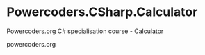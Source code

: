 # Powercoders.CSharp.Calculator
Powercoders.org C# specialisation course - Calculator


powercoders.org
